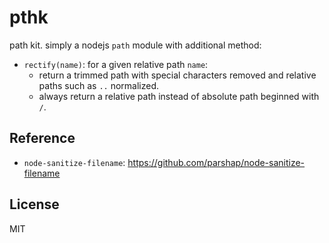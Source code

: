 # pthk

path kit. simply a nodejs `path` module with additional method:

 - `rectify(name)`: for a given relative path `name`:
   - return a trimmed path with special characters removed and relative paths such as `..` normalized.
   - always return a relative path instead of absolute path beginned with `/`.


## Reference

 - `node-sanitize-filename`: https://github.com/parshap/node-sanitize-filename


## License

MIT
